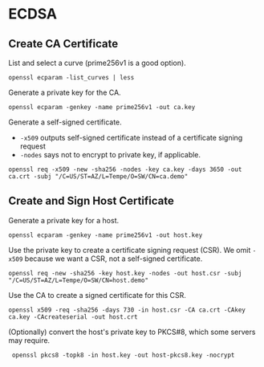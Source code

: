 # ECDSA 

## Create CA Certificate
List and select a curve (prime256v1 is a good option).
```
openssl ecparam -list_curves | less
```
Generate a private key for the CA.
```
openssl ecparam -genkey -name prime256v1 -out ca.key
```
Generate a self-signed certificate. 
* `-x509` outputs self-signed certificate instead of a certificate signing request 
* `-nodes` says not to encrypt to private key, if applicable.
```
openssl req -x509 -new -sha256 -nodes -key ca.key -days 3650 -out ca.crt -subj "/C=US/ST=AZ/L=Tempe/O=SW/CN=ca.demo"
```

## Create and Sign Host Certificate
Generate a private key for a host.
```
openssl ecparam -genkey -name prime256v1 -out host.key
```
Use the private key to create a certificate signing request (CSR). We omit `-x509` because we want a CSR, not a self-signed certificate.
```
openssl req -new -sha256 -key host.key -nodes -out host.csr -subj "/C=US/ST=AZ/L=Tempe/O=SW/CN=host.demo"
```
Use the CA to create a signed certificate for this CSR.
```
openssl x509 -req -sha256 -days 730 -in host.csr -CA ca.crt -CAkey ca.key -CAcreateserial -out host.crt
```
(Optionally) convert the host's private key to PKCS#8, which some servers may require.
```
 openssl pkcs8 -topk8 -in host.key -out host-pkcs8.key -nocrypt 
```
